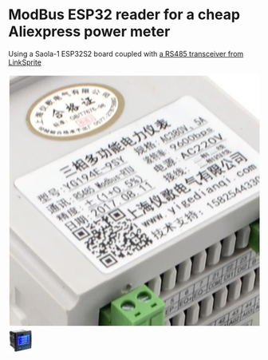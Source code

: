 # ModBus ESP32 reader for a cheap Aliexpress power meter

Using a Saola-1 ESP32S2 board coupled with [a RS485 transceiver from
LinkSprite](http://shieldlist.org/linksprite/rs485) 

![power_meter_specs](./img/yigedianqi_power_meter_specs.png)
![power_meter_front](./img/yigedianqi_power_meter_front.jpg)
